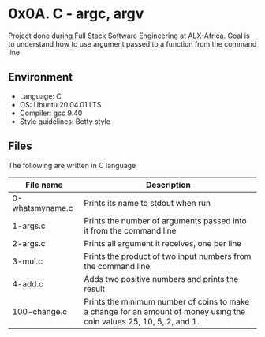 # 0x0A. C - argc, argv
Project done during Full Stack Software Engineering at ALX-Africa. Goal is to understand how to use argument passed to a function from the command line

## Environment
* Language: C
* OS: Ubuntu 20.04.01 LTS
* Compiler: gcc 9.40
* Style guidelines: Betty style

## Files
The following are written in C language

File name | Description
 --- | ---
0-whatsmyname.c | Prints its name to stdout when run
1-args.c | Prints the number of arguments passed into it from the command line
2-args.c | Prints all argument it receives, one per line
3-mul.c | Prints the product of two input numbers from the command line
4-add.c | Adds two positive numbers and prints the result
100-change.c | Prints the minimum number of coins to make a change for an amount of money using the coin values 25, 10, 5, 2, and 1.
